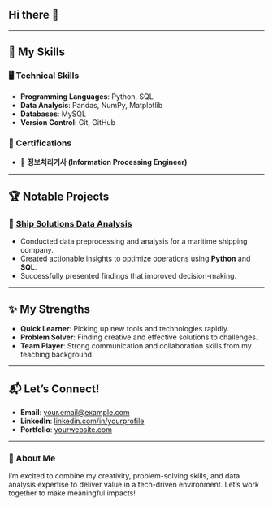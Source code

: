 ## Hi there 👋
---

## 🔧 My Skills
### 🖥️ Technical Skills
- **Programming Languages**: Python, SQL
- **Data Analysis**: Pandas, NumPy, Matplotlib
- **Databases**: MySQL
- **Version Control**: Git, GitHub

### 🧩 Certifications
- 📜 **정보처리기사 (Information Processing Engineer)**

---

## 🏆 Notable Projects
### 🚢 [Ship Solutions Data Analysis](#)
- Conducted data preprocessing and analysis for a maritime shipping company.
- Created actionable insights to optimize operations using **Python** and **SQL**.
- Successfully presented findings that improved decision-making.

---

## ✨ My Strengths
- **Quick Learner**: Picking up new tools and technologies rapidly.
- **Problem Solver**: Finding creative and effective solutions to challenges.
- **Team Player**: Strong communication and collaboration skills from my teaching background.

---

## 📬 Let’s Connect!
- **Email**: [your.email@example.com](mailto:your.email@example.com)
- **LinkedIn**: [linkedin.com/in/yourprofile](https://linkedin.com/in/yourprofile)
- **Portfolio**: [yourwebsite.com](https://yourwebsite.com)

---

### 🌱 About Me
I’m excited to combine my creativity, problem-solving skills, and data analysis expertise to deliver value in a tech-driven environment. Let’s work together to make meaningful impacts!
